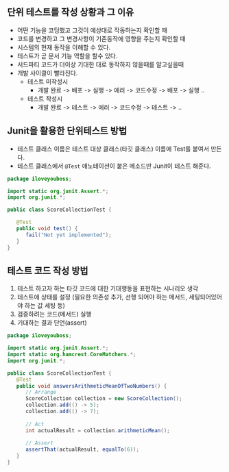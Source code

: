 ## 단위 테스트를 작성 상황과 그 이유
- 어떤 기능을 코딩했고 그것이 예상대로 작동하는지 확인할 때 
- 코드를 변경하고 그 변경사항이 기존동작에 영향을 주는지 확인할 때
- 시스템의 현재 동작을 이해할 수 있다.
- 테스트가 곧 문서 기능 역할을 할수 있다.
- 서드파티 코드가 더이상 기대한 대로 동작하지 않을때를 알고싶을때
- 개발 사이클이 빨라진다.
    - 테스트 미작성시
        - 개발 완료 -> 배포 -> 실행 -> 에러 -> 코드수정 -> 배포 -> 실행 ..
    - 테스트 작성시
        - 개발 완료 -> 테스트 -> 에러 -> 코드수정 -> 테스트 -> ..

## Junit을 활용한 단위테스트 방법
- 테스트 클래스 이름은 테스트 대상 클래스(타깃 클래스) 이름에 Test를 붙여서 만든다.
- 테스트 클래스에서 `@Test` 애노테이션이 붙은 메소드만 Junit이 테스트 해준다.
```java
package iloveyouboss;

import static org.junit.Assert.*;  
import org.junit.*;                

public class ScoreCollectionTest { 

   @Test                           
   public void test() {            
      fail("Not yet implemented"); 
   }
}
```

## 테스트 코드 작성 방법
1. 테스트 하고자 하는 타깃 코드에 대한 기대행동을 표현하는 시나리오 생각
2. 테스트에 상태를 설정 (필요한 의존성 추가, 선행 되어야 하는 메서드, 세팅되어있어야 하는 값 세팅 등)
3. 검증하려는 코드(메서드) 실행
4. 기대하는 결과 단언(assert)
 
```java
package iloveyouboss;

import static org.junit.Assert.*;
import static org.hamcrest.CoreMatchers.*; 
import org.junit.*;

public class ScoreCollectionTest {
   @Test
   public void answersArithmeticMeanOfTwoNumbers() {
      // Arrange
      ScoreCollection collection = new ScoreCollection();
      collection.add(() -> 5);
      collection.add(() -> 7);
      
      // Act
      int actualResult = collection.arithmeticMean();
      
      // Assert
      assertThat(actualResult, equalTo(6));
   }
}
```